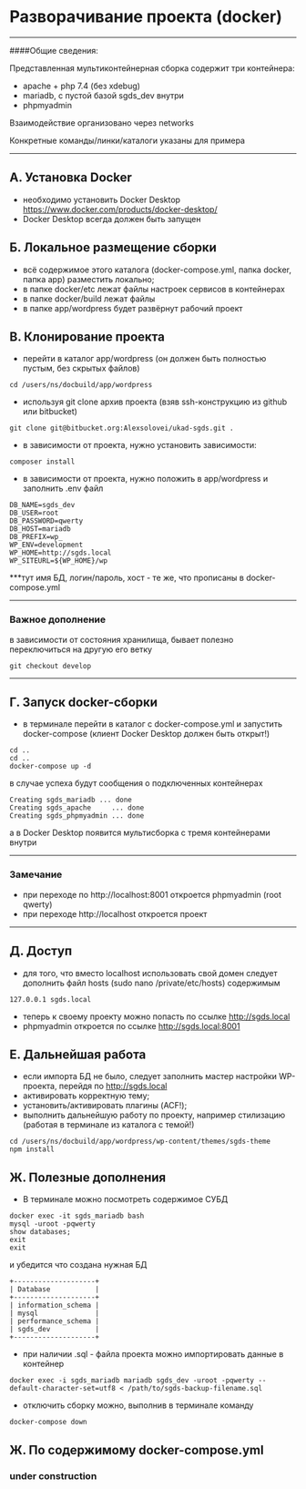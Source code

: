 Разворачивание проекта (docker)
=
---
####Общие сведения:

Представленная мультиконтейнерная сборка содержит три контейнера:
* apache + php 7.4 (без xdebug)
* mariadb, с пустой базой sgds_dev внутри
* phpmyadmin

Взаимодействие организовано через networks

Конкретные команды/линки/каталоги указаны для примера

---

А. Установка Docker
-
* необходимо установить Docker Desktop https://www.docker.com/products/docker-desktop/
* Docker Desktop всегда должен быть запущен

Б. Локальное размещение сборки
-
* всё содержимое этого каталога (docker-compose.yml, папка docker, папка app) разместить локально;
* в папке docker/etc лежат файлы настроек сервисов в контейнерах
* в папке docker/build лежат файлы
* в папке app/wordpress будет развёрнут рабочий проект

В. Клонирование проекта
-
* перейти в каталог app/wordpress (он должен быть полностью пустым, без скрытых файлов)
```
cd /users/ns/docbuild/app/wordpress
```
* используя git clone архив проекта (взяв ssh-конструкцию из github или bitbucket)
```
git clone git@bitbucket.org:Alexsolovei/ukad-sgds.git .
```
* в зависимости от проекта, нужно установить зависимости:
```
composer install
```
* в зависимости от проекта, нужно положить в app/wordpress и заполнить .env файл
```
DB_NAME=sgds_dev
DB_USER=root
DB_PASSWORD=qwerty
DB_HOST=mariadb
DB_PREFIX=wp_
WP_ENV=development
WP_HOME=http://sgds.local
WP_SITEURL=${WP_HOME}/wp
```
***тут имя БД, логин/пароль, хост - те же, что прописаны в docker-compose.yml

---

### Важное дополнение
в зависимости от состояния хранилища, бывает полезно переключиться на другую его ветку
```
git checkout develop
```
---

Г. Запуск docker-сборки
-

* в терминале перейти в каталог с docker-compose.yml и запустить docker-compose (клиент Docker Desktop должен быть открыт!)
```
cd ..
cd ..
docker-compose up -d
```
в случае успеха будут сообщения о подключенных контейнерах
```
Creating sgds_mariadb ... done
Creating sgds_apache     ... done
Creating sgds_phpmyadmin ... done
```
а в Docker Desktop появится мультисборка с тремя контейнерами внутри


---

### Замечание
* при переходе по http://localhost:8001 откроется phpmyadmin (root qwerty)
* при переходе http://localhost откроется проект

---

Д. Доступ
-

* для того, что вместо localhost использовать свой домен следует дополнить файл hosts (sudo nano /private/etc/hosts) содержимым

```
127.0.0.1 sgds.local
```
* теперь к своему проекту можно попасть по ссылке http://sgds.local
* phpmyadmin откроется по ссылке http://sgds.local:8001


E.  Дальнейшая работа
-

* если импорта БД не было, следует заполнить мастер настройки WP-проекта, перейдя по http://sgds.local
* активировать корректную тему;
* установить/активировать плагины (ACF!);
* выполнить дальнейшую работу по проекту, например стилизацию (работая в терминале из каталога с темой!)

```
cd /users/ns/docbuild/app/wordpress/wp-content/themes/sgds-theme
npm install
```

Ж. Полезные дополнения
-

* В терминале можно посмотреть содержимое СУБД

```
docker exec -it sgds_mariadb bash
mysql -uroot -pqwerty
show databases;
exit
exit
```
и убедится что создана нужная БД
```
+--------------------+
| Database           |
+--------------------+
| information_schema |
| mysql              |
| performance_schema |
| sgds_dev           |
+--------------------+
```


* при наличии .sql - файла проекта можно импортировать данные в контейнер
```
docker exec -i sgds_mariadb mariadb sgds_dev -uroot -pqwerty --default-character-set=utf8 < /path/to/sgds-backup-filename.sql
```

* отключить сборку можно, выполнив в терминале команду
```
docker-compose down   
```

Ж. По содержимому docker-compose.yml
-

### under construction
